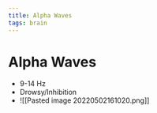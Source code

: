 ```yaml
---
title: Alpha Waves
tags: brain
---
```


# Alpha Waves
- 9-14 Hz
- Drowsy/Inhibition
- ![[Pasted image 20220502161020.png]]
























